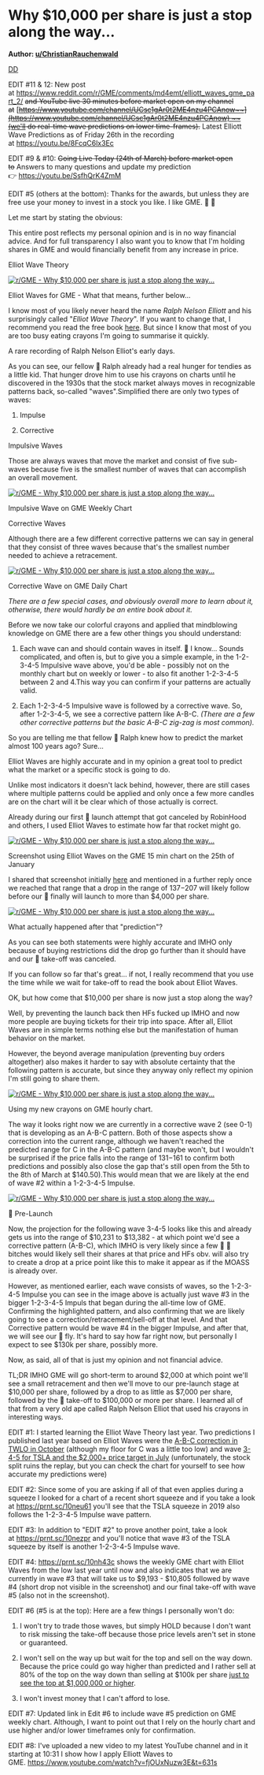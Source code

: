 Why $10,000 per share is just a stop along the way...
=====================================================

**Author: [u/ChristianRauchenwald](https://www.reddit.com/user/ChristianRauchenwald/)**

[DD](https://www.reddit.com/r/GME/search?q=flair_name%3A%22DD%22&restrict_sr=1)

EDIT #11 & 12: New post at <https://www.reddit.com/r/GME/comments/md4emt/elliott_waves_gme_part_2/> ~~and YouTube live 30 minutes before market open on my channel at~~ [~~https://www.youtube.com/channel/UCsc1gAr0t2ME4nzu4PCAnow~~](https://www.youtube.com/channel/UCsc1gAr0t2ME4nzu4PCAnow) ~~(we'll do real-time wave predictions on lower time-frames).~~ Latest Elliott Wave Predictions as of Friday 26th in the recording at <https://youtu.be/8FcqC6lx3Ec>

EDIT #9 & #10: ~~Going Live Today (24th of March) before market open to~~ Answers to many questions and update my prediction 👉 <https://youtu.be/SsfhQrK4ZmM>

EDIT #5 (others at the bottom): Thanks for the awards, but unless they are free use your money to invest in a stock you like. I like GME. 💎 🙌

Let me start by stating the obvious:

This entire post reflects my personal opinion and is in no way financial advice. And for full transparency I also want you to know that I'm holding shares in GME and would financially benefit from any increase in price.

Elliot Wave Theory

[![r/GME - Why $10,000 per share is just a stop along the way...](https://preview.redd.it/ckvxxf66men61.png?width=1833&format=png&auto=webp&s=8f838585bedafa3b10e01afd0ad5799a9e33f85e)](https://preview.redd.it/ckvxxf66men61.png?width=1833&format=png&auto=webp&s=8f838585bedafa3b10e01afd0ad5799a9e33f85e)

Elliot Waves for GME - What that means, further below...

I know most of you likely never heard the name *Ralph Nelson Elliott* and his surprisingly called "*Elliot Wave Theory*". If you want to change that, I recommend you read the free book [here](https://www.elliottwave.com/Free-Reports/Elliott-Wave-Principle). But since I know that most of you are too busy eating crayons I'm going to summarise it quickly.

[](https://preview.redd.it/82b95bynpen61.gif?format=mp4&s=d9ed382408b797e0eecf0136fd0dd4e983c1b298)

A rare recording of Ralph Nelson Elliot's early days.

As you can see, our fellow 🦍 Ralph already had a real hunger for tendies as a little kid. That hunger drove him to use his crayons on charts until he discovered in the 1930s that the stock market always moves in recognizable patterns back, so-called "waves".Simplified there are only two types of waves:

1.  Impulse

2.  Corrective

Impulsive Waves

Those are always waves that move the market and consist of five sub-waves because five is the smallest number of waves that can accomplish an overall movement.

[![r/GME - Why $10,000 per share is just a stop along the way...](https://preview.redd.it/h9jkzo3qnen61.png?width=535&format=png&auto=webp&s=3377a44f22eb8fc0c0302c0051528dbe7d40e359)](https://preview.redd.it/h9jkzo3qnen61.png?width=535&format=png&auto=webp&s=3377a44f22eb8fc0c0302c0051528dbe7d40e359)

Impulsive Wave on GME Weekly Chart

Corrective Waves

Although there are a few different corrective patterns we can say in general that they consist of three waves because that's the smallest number needed to achieve a retracement.

[![r/GME - Why $10,000 per share is just a stop along the way...](https://preview.redd.it/d5ry6vxloen61.png?width=382&format=png&auto=webp&s=d4f4345f6bc553b8c20d4fc22b551bf73fb825d5)](https://preview.redd.it/d5ry6vxloen61.png?width=382&format=png&auto=webp&s=d4f4345f6bc553b8c20d4fc22b551bf73fb825d5)

Corrective Wave on GME Daily Chart

*There are a few special cases, and obviously overall more to learn about it, otherwise, there would hardly be an entire book about it.*

Before we now take our colorful crayons and applied that mindblowing knowledge on GME there are a few other things you should understand:

1.  Each wave can and should contain waves in itself. 🤯 I know... Sounds complicated, and often is, but to give you a simple example, in the 1-2-3-4-5 Impulsive wave above, you'd be able - possibly not on the monthly chart but on weekly or lower - to also fit another 1-2-3-4-5 between 2 and 4.This way you can confirm if your patterns are actually valid.

2.  Each 1-2-3-4-5 Impulsive wave is followed by a corrective wave. So, after 1-2-3-4-5, we see a corrective pattern like A-B-C. *(There are a few other corrective patterns but the basic A-B-C zig-zag is most common).*

So you are telling me that fellow 🦍 Ralph knew how to predict the market almost 100 years ago? Sure...

Elliot Waves are highly accurate and in my opinion a great tool to predict what the market or a specific stock is going to do.

Unlike most indicators it doesn't lack behind, however, there are still cases where multiple patterns could be applied and only once a few more candles are on the chart will it be clear which of those actually is correct.

Already during our first 🚀 launch attempt that got canceled by RobinHood and others, I used Elliot Waves to estimate how far that rocket might go.

[![r/GME - Why $10,000 per share is just a stop along the way...](https://preview.redd.it/ls6yg89ksen61.png?width=1544&format=png&auto=webp&s=02df84510f42b367541792896e09ba836e92c9a7)](https://preview.redd.it/ls6yg89ksen61.png?width=1544&format=png&auto=webp&s=02df84510f42b367541792896e09ba836e92c9a7)

Screenshot using Elliot Waves on the GME 15 min chart on the 25th of January

I shared that screenshot initially [here](https://www.reddit.com/r/wallstreetbets/comments/l4syrd/gme_megathread_part_2/gkqko9z/) and mentioned in a further reply once we reached that range that a drop in the range of $137-$207 will likely follow before our 🚀 finally will launch to more than $4,000 per share.

[![r/GME - Why $10,000 per share is just a stop along the way...](https://preview.redd.it/j7tjz2dqten61.png?width=1552&format=png&auto=webp&s=0c100b502fe38eb3ec9c1082cad758f4fbfc09b7)](https://preview.redd.it/j7tjz2dqten61.png?width=1552&format=png&auto=webp&s=0c100b502fe38eb3ec9c1082cad758f4fbfc09b7)

What actually happened after that "prediction"?

As you can see both statements were highly accurate and IMHO only because of buying restrictions did the drop go further than it should have and our 🚀 take-off was canceled.

If you can follow so far that's great... if not, I really recommend that you use the time while we wait for take-off to read the book about Elliot Waves.

OK, but how come that $10,000 per share is now just a stop along the way?

Well, by preventing the launch back then HFs fucked up IMHO and now more people are buying tickets for their trip into space. After all, Elliot Waves are in simple terms nothing else but the manifestation of human behavior on the market.

However, the beyond average manipulation (preventing buy orders altogether) also makes it harder to say with absolute certainty that the following pattern is accurate, but since they anyway only reflect my opinion I'm still going to share them.

[![r/GME - Why $10,000 per share is just a stop along the way...](https://preview.redd.it/siqakz1even61.png?width=1782&format=png&auto=webp&s=45d7c5d21886747740e29cafe72c0b0364f52785)](https://preview.redd.it/siqakz1even61.png?width=1782&format=png&auto=webp&s=45d7c5d21886747740e29cafe72c0b0364f52785)

Using my new crayons on GME hourly chart.

The way it looks right now we are currently in a corrective wave 2 (see 0-1) that is developing as an A-B-C pattern. Both of those aspects show a correction into the current range, although we haven't reached the predicted range for C in the A-B-C pattern (and maybe won't, but I wouldn't be surprised if the price falls into the range of $131-$161 to confirm both predictions and possibly also close the gap that's still open from the 5th to the 8th of March at $140.50).This would mean that we are likely at the end of wave #2 within a 1-2-3-4-5 Impulse.

[![r/GME - Why $10,000 per share is just a stop along the way...](https://preview.redd.it/tnm459b4wen61.png?width=1854&format=png&auto=webp&s=69cec8c0ff7a0d85a407b27ba1adab1a1a1694ce)](https://preview.redd.it/tnm459b4wen61.png?width=1854&format=png&auto=webp&s=69cec8c0ff7a0d85a407b27ba1adab1a1a1694ce)

🚀 Pre-Launch

Now, the projection for the following wave 3-4-5 looks like this and already gets us into the range of $10,231 to $13,382 - at which point we'd see a corrective pattern (A-B-C), which IMHO is very likely since a few 📄 🙌 bitches would likely sell their shares at that price and HFs obv. will also try to create a drop at a price point like this to make it appear as if the MOASS is already over.

However, as mentioned earlier, each wave consists of waves, so the 1-2-3-4-5 Impulse you can see in the image above is actually just wave #3 in the bigger 1-2-3-4-5 Impuls that began during the all-time low of GME. Confirming the highlighted pattern, and also confirming that we are likely going to see a correction/retracement/sell-off at that level. And that Corrective pattern would be wave #4 in the bigger Impulse, and after that, we will see our 🚀 fly. It's hard to say how far right now, but personally I expect to see $130k per share, possibly more.

Now, as said, all of that is just my opinion and not financial advice.

TL;DR IMHO GME will go short-term to around $2,000 at which point we'll see a small retracement and then we'll move to our pre-launch stage at $10,000 per share, followed by a drop to as little as $7,000 per share, followed by the 🚀 take-off to $100,000 or more per share. I learned all of that from a very old ape called Ralph Nelson Elliot that used his crayons in interesting ways.

EDIT #1: I started learning the Elliot Wave Theory last year. Two predictions I published last year based on Elliot Waves were the [A-B-C correction in TWLO in October](https://www.tradingview.com/chart/TWLO/JJ2castF-Twilio/) (although my floor for C was a little too low) and wave [3-4-5 for TSLA and the $2,000+ price target in July](https://www.tradingview.com/chart/TSLA/iTTc7EjH-Tesla-Going-for-2-000/) (unfortunately, the stock split ruins the replay, but you can check the chart for yourself to see how accurate my predictions were)

EDIT #2: Since some of you are asking if all of that even applies during a squeeze I looked for a chart of a recent short squeeze and if you take a look at <https://prnt.sc/10neu61> you'll see that the TSLA squeeze in 2019 also follows the 1-2-3-4-5 Impulse wave pattern.

EDIT #3: In addition to "EDIT #2" to prove another point, take a look at <https://prnt.sc/10nezpr> and you'll notice that wave #3 of the TSLA squeeze by itself is another 1-2-3-4-5 Impulse wave.

EDIT #4: <https://prnt.sc/10nh43c> shows the weekly GME chart with Elliot Waves from the low last year until now and also indicates that we are currently in wave #3 that will take us to $9,193 - $10,805 followed by wave #4 (short drop not visible in the screenshot) and our final take-off with wave #5 (also not in the screenshot).

EDIT #6 (#5 is at the top): Here are a few things I personally won't do:

1.  I won't try to trade those waves, but simply HOLD because I don't want to risk missing the take-off because those price levels aren't set in stone or guaranteed.

2.  I won't sell on the way up but wait for the top and sell on the way down. Because the price could go way higher than predicted and I rather sell at 80% of the top on the way down than selling at $100k per share [just to see the top at $1,000,000 or higher](https://prnt.sc/10ni1ei).

3.  I won't invest money that I can't afford to lose.

EDIT #7: Updated link in Edit #6 to include wave #5 prediction on GME weekly chart. Although, I want to point out that I rely on the hourly chart and use higher and/or lower timeframes only for confirmation.

EDIT #8: I've uploaded a new video to my latest YouTube channel and in it starting at 10:31 I show how I apply Elliott Waves to GME. <https://www.youtube.com/watch?v=fjOUxNuzw3E&t=631s>
